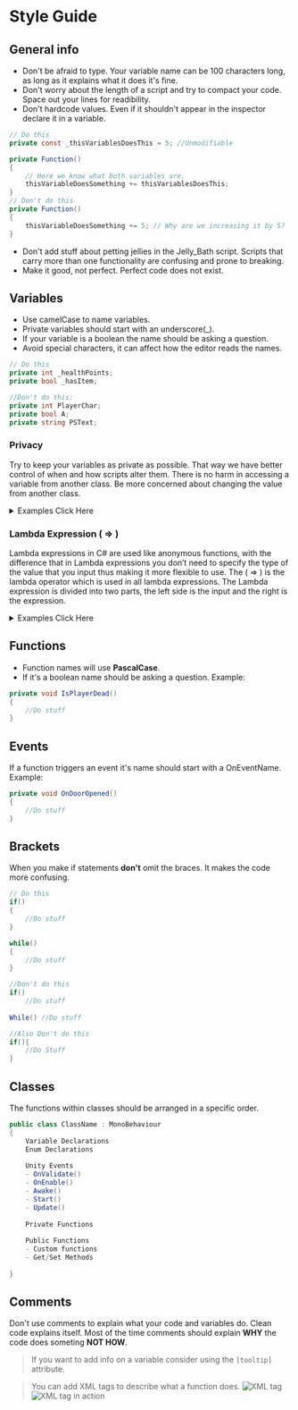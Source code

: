 # Style Guide

## General info
- Don't be afraid to type. Your variable name can be 100 characters long, as long as it explains what it does it's fine.
- Don't worry about the length of a script and try to compact your code. Space out your lines for readibility.
- Don't hardcode values. Even if it shouldn't appear in the inspector declare it in a variable.
```csharp
// Do this
private const _thisVariablesDoesThis = 5; //Unmodifiable

private Function()
{
	// Here we know what both variables are.
	thisVariableDoesSomething += thisVariablesDoesThis; 
}
// Don't do this
private Function()
{
	thisVariableDoesSomething += 5; // Why are we increasing it by 5?
}
```
- Don't add stuff about petting jellies in the Jelly_Bath script. Scripts that carry more than one functionality are confusing and prone to breaking.
- Make it good, not perfect. Perfect code does not exist.

## Variables

- Use camelCase to name variables.
- Private variables should start with an underscore(_).
- If your variable is a boolean the name should be asking a question.
- Avoid special characters, it can affect how the editor reads the names.

```csharp
// Do this
private int _healthPoints;
private bool _hasItem;

//Don't do this:
private int PlayerChar;
private bool A;
private string PSText;
```

### Privacy

Try to keep your variables as private as possible. That way we have better control of when and how scripts alter them.
There is no harm in accessing a variable from another class. Be more concerned about changing the value from another class.

<details>
  <summary> Examples Click Here </summary>
  
```csharp
// Do this
private int _variable; // safest approach
[Serialized Field] private int _variable; // Can be altered in the inspector

//working with properties (getters and setters)

private int _variable;
public int Variable 
{
	get {return _variable;} // can be read from anywhere
	private set {_variable=value;} // set from this class only
}

[field:SerializeField] public float MyFloat3 { get; private set; } // same as above, but Unity creates a backupfield so you can set it in the inspector
```
</details>

### Lambda Expression ( => )

Lambda expressions in C# are used like anonymous functions, with the difference that in Lambda expressions you don’t need to specify the type of the value that you input thus making it more flexible to use. 
The ( => ) is the lambda operator which is used in all lambda expressions. 
The Lambda expression is divided into two parts, the left side is the input and the right is the expression.

<details>
  <summary> Examples Click Here </summary>
For example:

```csharp
public Float CurrentHealth => (energy * baseHealth)-damage;
```

Acts like a function with body:

```csharp
{
  return (energy * baseHealth)-damage;
}
```

But you can call it without brackets though, like :
```csharp
 if(CurrentHealth > 0)
```
</details>

## Functions
- Function names will use **PascalCase**.
- If it's a boolean name should be asking a question. Example:
```csharp
private void IsPlayerDead()
{
	//Do stuff
}
```


## Events
If a function triggers an event it's name should start with a OnEventName.
Example:
```csharp
private void OnDoorOpened()
{
	//Do stuff
}
```

## Brackets
When you make if statements **don't** omit the braces. It makes the code more confusing.
```csharp
// Do this
if()
{
	//Do stuff
}

while()
{
	//Do stuff
}

//Don't do this
if()
	//Do stuff
	
While() //Do stuff

//Also Don't do this
if(){
	//Do Stuff
} 
```

## Classes
The functions within classes should be arranged in a specific order.

```csharp
public class ClassName : MonoBehaviour
{
	Variable Declarations
	Enum Declarations
	
	Unity Events
	- OnValidate()
	- OnEnable()
	- Awake()
	- Start()
	- Update()
	
	Private Functions
	
	Public Functions
	- Custom functions
	- Get/Set Methods
	
}
```

## Comments
Don't use comments to explain what your code and variables do. Clean code explains itself.
Most of the time comments should explain **WHY** the code does someting **NOT HOW**.
> If you want to add info on a variable consider using the `[tooltip]` attribute.

> You can add XML tags to describe what a function does.
>![XML tag](../images/XMLtag.png "XML tag")
>![XML tag in action](../images/XMLtag_2.png "XML tag in action")



